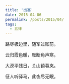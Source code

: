 ```yaml
---
title: '出塞'
date: 2015-04-06
permalink: /posts/2015/04/ 
tags:
  - 五律
---
```


路尽极边里，随军过账前。

云归霞色暖，雁断角声寒。

大漠平残日，关山锁暮岚。

征人听驿马，此夜尽无眠。
